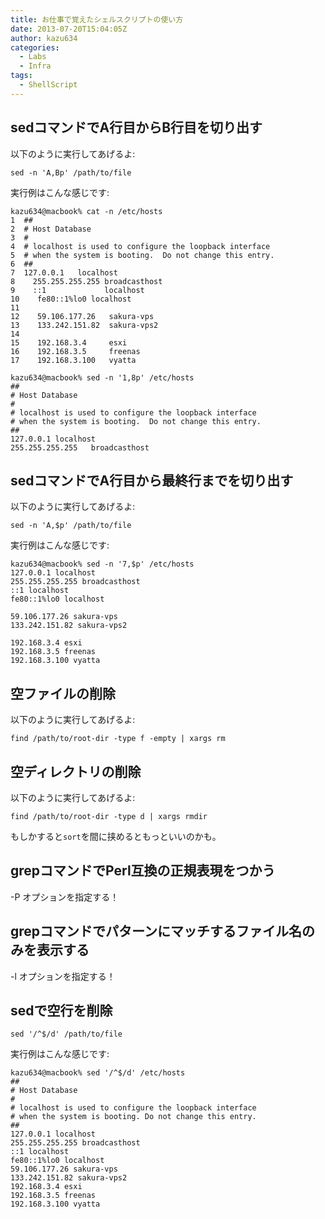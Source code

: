 ```yaml
---
title: お仕事で覚えたシェルスクリプトの使い方
date: 2013-07-20T15:04:05Z
author: kazu634
categories:
  - Labs
  - Infra
tags:
  - ShellScript
---
```

## sedコマンドでA行目からB行目を切り出す

以下のように実行してあげるよ:

`sed -n 'A,Bp' /path/to/file`

実行例はこんな感じです:

```
kazu634@macbook% cat -n /etc/hosts
1  ##
2  # Host Database
3  #
4  # localhost is used to configure the loopback interface
5  # when the system is booting.  Do not change this entry.
6  ##
7  127.0.0.1   localhost
8    255.255.255.255 broadcasthost
9    ::1             localhost
10    fe80::1%lo0 localhost
11
12    59.106.177.26   sakura-vps
13    133.242.151.82  sakura-vps2
14
15    192.168.3.4     esxi
16    192.168.3.5     freenas
17    192.168.3.100   vyatta

kazu634@macbook% sed -n '1,8p' /etc/hosts
##
# Host Database
#
# localhost is used to configure the loopback interface
# when the system is booting.  Do not change this entry.
##
127.0.0.1 localhost
255.255.255.255   broadcasthost
```

## sedコマンドでA行目から最終行までを切り出す

以下のように実行してあげるよ:

`sed -n 'A,$p' /path/to/file`

実行例はこんな感じです:

```
kazu634@macbook% sed -n '7,$p' /etc/hosts
127.0.0.1 localhost
255.255.255.255 broadcasthost
::1 localhost
fe80::1%lo0 localhost

59.106.177.26 sakura-vps
133.242.151.82 sakura-vps2

192.168.3.4 esxi
192.168.3.5 freenas
192.168.3.100 vyatta
```

## 空ファイルの削除

以下のように実行してあげるよ:

`find /path/to/root-dir -type f -empty | xargs rm`

## 空ディレクトリの削除

以下のように実行してあげるよ:

`find /path/to/root-dir -type d | xargs rmdir`

もしかすると`sort`を間に挟めるともっといいのかも。

## grepコマンドでPerl互換の正規表現をつかう

-P オプションを指定する！

## grepコマンドでパターンにマッチするファイル名のみを表示する

-l オプションを指定する！

## sedで空行を削除

`sed '/^$/d' /path/to/file`

実行例はこんな感じです:

```
kazu634@macbook% sed '/^$/d' /etc/hosts
##
# Host Database
#
# localhost is used to configure the loopback interface
# when the system is booting. Do not change this entry.
##
127.0.0.1 localhost
255.255.255.255 broadcasthost
::1 localhost
fe80::1%lo0 localhost
59.106.177.26 sakura-vps
133.242.151.82 sakura-vps2
192.168.3.4 esxi
192.168.3.5 freenas
192.168.3.100 vyatta
```
